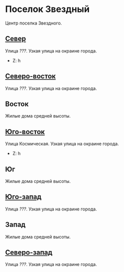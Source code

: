 # Поселок Звездный

Центр поселка Звездного.

## [Север](./09580070.md)

Улица *???*.
Узкая улица на окраине города.

* Z:    h

## [Северо-восток](./09590075.md)

Улица *???*.
Узкая улица на окраине города.

## Восток

Жилые дома средней высоты.

## [Юго-восток](./09590090.md)

Улица Космическая.
Узкая улица на окраине города.

* Z:    h

## Юг

Жилые дома средней высоты.

## [Юго-запад](./10565020.md)

Улица *???*.
Узкая улица на окраине города.

## Запад

Жилые дома средней высоты.

## [Северо-запад](./09570075.md)

Улица *???*.
Узкая улица на окраине города.
